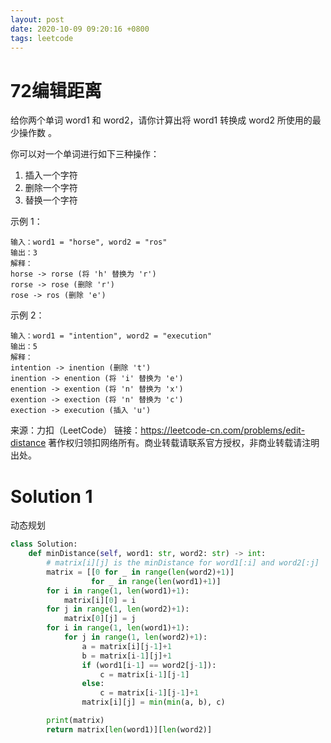 ```yaml
---
layout: post
date: 2020-10-09 09:20:16 +0800
tags: leetcode
---
```


# 72编辑距离

给你两个单词 word1 和 word2，请你计算出将 word1 转换成 word2 所使用的最少操作数 。

你可以对一个单词进行如下三种操作：
1. 插入一个字符
2. 删除一个字符
3. 替换一个字符

示例 1：
```
输入：word1 = "horse", word2 = "ros"
输出：3
解释：
horse -> rorse (将 'h' 替换为 'r')
rorse -> rose (删除 'r')
rose -> ros (删除 'e')
```
示例 2：
```
输入：word1 = "intention", word2 = "execution"
输出：5
解释：
intention -> inention (删除 't')
inention -> enention (将 'i' 替换为 'e')
enention -> exention (将 'n' 替换为 'x')
exention -> exection (将 'n' 替换为 'c')
exection -> execution (插入 'u')
```
来源：力扣（LeetCode）
链接：https://leetcode-cn.com/problems/edit-distance
著作权归领扣网络所有。商业转载请联系官方授权，非商业转载请注明出处。

# Solution 1
动态规划  
``` python
class Solution:
    def minDistance(self, word1: str, word2: str) -> int:
        # matrix[i][j] is the minDistance for word1[:i] and word2[:j]
        matrix = [[0 for _ in range(len(word2)+1)]
                  for _ in range(len(word1)+1)]
        for i in range(1, len(word1)+1):
            matrix[i][0] = i
        for j in range(1, len(word2)+1):
            matrix[0][j] = j
        for i in range(1, len(word1)+1):
            for j in range(1, len(word2)+1):
                a = matrix[i][j-1]+1
                b = matrix[i-1][j]+1
                if (word1[i-1] == word2[j-1]):
                    c = matrix[i-1][j-1]
                else:
                    c = matrix[i-1][j-1]+1
                matrix[i][j] = min(min(a, b), c)

        print(matrix)
        return matrix[len(word1)][len(word2)]
```